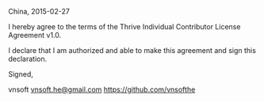 China, 2015-02-27

I hereby agree to the terms of the Thrive Individual Contributor License
Agreement v1.0.

I declare that I am authorized and able to make this agreement and sign this
declaration.

Signed,

vnsoft vnsoft.he@gmail.com https://github.com/vnsofthe
